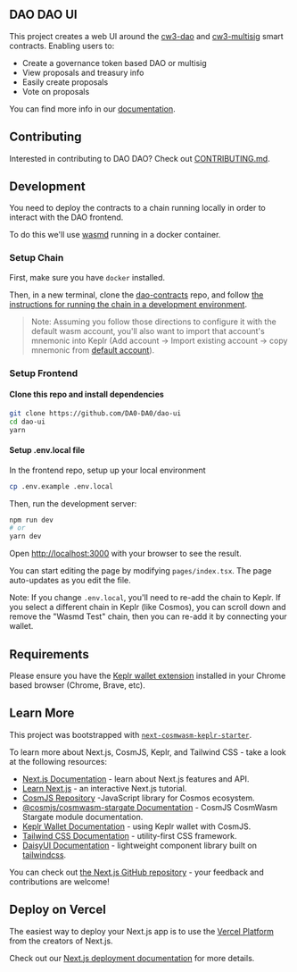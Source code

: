 <!--
## Preview

<p align="center" width="100%">
    <img alt="cw-dao UI preview" src="https://i.imgur.com/Dtk9eyO.gif">
</p>
-->

## DAO DAO UI

This project creates a web UI around the [cw3-dao](https://github.com/DA0-DA0/dao-contracts/tree/main/contracts/cw3-dao) and [cw3-multisig](https://github.com/DA0-DA0/dao-contracts/tree/main/contracts/cw3-multisig) smart contracts. Enabling users to:

- Create a governance token based DAO or multisig
- View proposals and treasury info
- Easily create proposals
- Vote on proposals

You can find more info in our [documentation](https://docs.daodao.zone).

## Contributing

Interested in contributing to DAO DAO? Check out [CONTRIBUTING.md](./CONTRIBUTING.md).

## Development

You need to deploy the contracts to a chain running locally in order to interact with the DAO frontend.

To do this we'll use [wasmd](https://github.com/CosmWasm/wasmd) running in a docker container.

### Setup Chain

First, make sure you have `docker` installed.

Then, in a new terminal, clone the [dao-contracts](https://github.com/DA0-DA0/dao-contracts) repo, and follow [the instructions for running the chain in a development environment](https://github.com/DA0-DA0/cw-dao#deploying-in-a-development-environment).

> Note: Assuming you follow those directions to configure it with the default wasm account, you'll also want to import that account's mnemonic into Keplr (Add account -> Import existing account -> copy mnemonic from [default account](https://github.com/DA0-DA0/dao-contracts/blob/main/default-account.txt)).

### Setup Frontend

#### Clone this repo and install dependencies

```bash
git clone https://github.com/DA0-DA0/dao-ui
cd dao-ui
yarn
```

#### Setup .env.local file

In the frontend repo, setup up your local environment

```bash
cp .env.example .env.local
```

Then, run the development server:

```bash
npm run dev
# or
yarn dev
```

Open [http://localhost:3000](http://localhost:3000) with your browser to see the result.

You can start editing the page by modifying `pages/index.tsx`. The page auto-updates as you edit the file.

Note: If you change `.env.local`, you'll need to re-add the chain to Keplr. If you select a different chain in Keplr (like Cosmos), you can scroll down and remove the "Wasmd Test" chain, then you can re-add it by connecting your wallet.

## Requirements

Please ensure you have the [Keplr wallet extension](https://chrome.google.com/webstore/detail/keplr/dmkamcknogkgcdfhhbddcghachkejeap) installed in your Chrome based browser (Chrome, Brave, etc).

## Learn More

This project was bootstrapped with [`next-cosmwasm-keplr-starter`](https://github.com/ebaker/next-cosmwasm-keplr-starter).

To learn more about Next.js, CosmJS, Keplr, and Tailwind CSS - take a look at the following resources:

- [Next.js Documentation](https://nextjs.org/docs) - learn about Next.js features and API.
- [Learn Next.js](https://nextjs.org/learn) - an interactive Next.js tutorial.
- [CosmJS Repository](https://github.com/cosmos/cosmjs) -JavaScript library for Cosmos ecosystem.
- [@cosmjs/cosmwasm-stargate Documentation](https://cosmos.github.io/cosmjs/latest/cosmwasm-stargate/modules.html) - CosmJS CosmWasm Stargate module documentation.
- [Keplr Wallet Documentation](https://docs.keplr.app/api/cosmjs.html) - using Keplr wallet with CosmJS.
- [Tailwind CSS Documentation](https://tailwindcss.com/docs) - utility-first CSS framework.
- [DaisyUI Documentation](https://daisyui.com/docs/use) - lightweight component library built on [tailwindcss](https://tailwindcss.com/).

You can check out [the Next.js GitHub repository](https://github.com/vercel/next.js/) - your feedback and contributions are welcome!

## Deploy on Vercel

The easiest way to deploy your Next.js app is to use the [Vercel Platform](https://vercel.com/new?utm_medium=default-template&filter=next.js&utm_source=create-next-app&utm_campaign=create-next-app-readme) from the creators of Next.js.

Check out our [Next.js deployment documentation](https://nextjs.org/docs/deployment) for more details.
